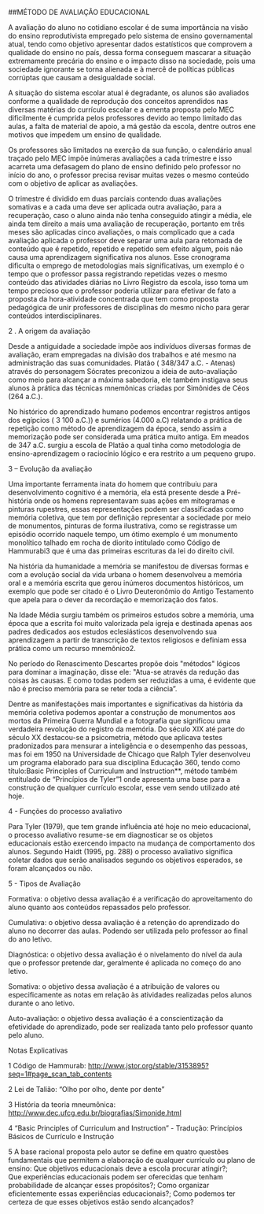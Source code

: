 ##MÉTODO DE AVALIAÇÃO EDUCACIONAL

A avaliação do aluno no cotidiano escolar é de suma importância na visão do ensino reprodutivista empregado pelo sistema de ensino governamental atual, tendo como objetivo apresentar dados estatísticos que comprovem a qualidade do ensino no país, dessa forma conseguem mascarar a situação extremamente precária do ensino e o impacto disso na sociedade, pois uma sociedade ignorante se torna alienada e à mercê de políticas públicas corrúptas que causam a desigualdade social.

A situação do sistema escolar atual é degradante, os alunos são avaliados conforme a qualidade de reprodução dos conceitos aprendidos nas diversas matérias do currículo escolar e a ementa proposta pelo MEC dificilmente é cumprida pelos professores devido ao tempo limitado das aulas, a falta de material de apoio, a má gestão da escola, dentre outros ene motivos que impedem um ensino de qualidade.

Os professores são limitados na exerção da sua função, o calendário anual traçado pelo MEC impõe inúmeras avaliações a cada trimestre e isso acarreta uma defasagem do plano de ensino definido pelo professor no início do ano, o professor precisa revisar muitas vezes o mesmo conteúdo com o objetivo de aplicar as avaliações. 

O trimestre é dividido em duas parciais contendo duas avaliações somativas e a cada uma deve ser aplicada outra avaliação, para a recuperação, caso o aluno ainda não tenha conseguido atingir a média, ele ainda tem direito a mais uma avaliação de recuperação, portanto em três meses são aplicadas cinco avaliações, o mais complicado que a cada avaliação aplicada o professor deve separar uma aula para retomada de conteúdo que é repetido, repetido e repetido sem efeito algum, pois não causa uma aprendizagem significativa nos alunos. Esse cronograma dificulta o emprego de metodologias mais significativas, um exemplo é o tempo que o professor passa registrando repetidas vezes o mesmo conteúdo das atividades diárias no Livro Registro da escola, isso toma um tempo precioso que o professor poderia utilizar para efetivar de fato a proposta da hora-atividade concentrada que tem como proposta pedagógica de unir professores de disciplinas do mesmo nicho para gerar conteúdos interdisciplinares. 

2 . A origem da avaliação

Desde a antiguidade a sociedade impõe aos indivíduos diversas formas de avaliação, eram empregadas na divisão dos trabalhos e até mesmo na administração das suas comunidades. Platão ( 348/347 a.C. - Atenas) através do personagem Sócrates preconizou a ideia de auto-avaliação como meio para alcançar a máxima sabedoria, ele também instigava seus alunos à prática das técnicas mnemônicas criadas por Simônides de Céos (264 a.C.).

No histórico do aprendizado humano podemos encontrar registros antigos dos egípcios ( 3 100 a.C.)) e sumérios (4.000 a.C) relatando a prática de repetição como método de aprendizagem da época, sendo assim a memorização pode ser considerada uma prática muito antiga. Em meados de 347 a.C. surgiu a escola de Platão a qual tinha como metodologia de ensino-aprendizagem o raciocínio lógico e era restrito a um pequeno grupo. 



		
3 – Evolução da avaliação

Uma importante ferramenta inata do homem que contribuiu para desenvolvimento cognitivo é a memória, ela está presente desde a Pré-história onde os homens representavam suas ações em mitogramas e pinturas rupestres, essas representações podem ser classificadas como memória coletiva, que tem por definição representar a sociedade por meio de monumentos, pinturas de forma ilustrativa, como se registrasse um episódio ocorrido naquele tempo, um ótimo exemplo é um monumento monolítico talhado em rocha de diorito intitulado como Código de Hammurabi3 que é uma das primeiras escrituras da lei do direito civil.  

Na história da humanidade a memória se manifestou de diversas formas e com a evolução social da vida urbana o homem desenvolveu a memória oral e a memória escrita que gerou inúmeros documentos históricos, um exemplo que pode ser citado é o Livro Deuteronômio do Antigo Testamento que apela para o dever da recordação e memorização dos fatos.

Na Idade Média surgiu também os primeiros estudos sobre a memória, uma época que a escrita foi muito valorizada pela igreja e destinada apenas aos padres dedicados aos estudos eclesiásticos desenvolvendo sua aprendizagem a partir de transcrição de textos religiosos e definiam essa prática como um recurso mnemônico2. 

No período do Renascimento Descartes propõe dois "métodos" lógicos para dominar a imaginação, disse ele: "Atua-se através da redução das coisas às causas. E como todas podem ser reduzidas a uma, é evidente que não é preciso memória para se reter toda a ciência”.

Dentre as manifestações mais importantes e significativas da história da memória coletiva podemos apontar a construção de monumentos aos mortos da Primeira Guerra Mundial e a fotografia que significou uma verdadeira revolução do registro da memória. Do século XIX até parte do século XX destacou-se a psicometria, método que aplicava testes pradonizados para mensurar a inteligência e o desempenho das pessoas, mas foi em 1950 na Universidade de Chicago que  Ralph Tyler desenvolveu um programa elaborado para sua disciplina Educação 360, tendo como título:Basic Principles of Curriculum and Instruction**, método também entitulado de “Princípios de Tyler”1 onde apresenta uma base para a construção de qualquer currículo escolar, esse vem sendo utilizado até hoje. 

4 - Funções do processo avaliativo


Para Tyler (1979), que tem grande influência até hoje no meio educacional, o processo avaliativo resume-se em diagnosticar se os objetos educacionais estão exercendo impacto na mudança de comportamento dos alunos. 
Segundo Haidt (1995, pg. 288) o processo avaliativo significa coletar dados que serão analisados segundo os objetivos esperados, se foram alcançados ou não. 


5 - Tipos de Avaliação


Formativa: o objetivo dessa avaliação é a verificação do aproveitamento do aluno quanto aos conteúdos repassados pelo professor. 

Cumulativa: o objetivo dessa avaliação é a retenção do aprendizado do aluno no decorrer das aulas. Podendo ser utilizada pelo professor ao final do ano letivo.

Diagnóstica: o objetivo dessa avaliação é o nivelamento do nível da aula que o professor pretende dar, geralmente é aplicada no começo do ano letivo. 

Somativa: o objetivo dessa avaliação é a atribuição de valores ou especificamente as notas em relação às atividades realizadas pelos alunos durante o ano letivo.

Auto-avaliação: o objetivo dessa avaliação é a conscientização da efetividade do aprendizado, pode ser realizada tanto pelo professor quanto pelo aluno. 


Notas Explicativas


1 Código de Hammurab: http://www.jstor.org/stable/3153895?seq=1#page_scan_tab_contents

2 Lei de Talião: “Olho por olho, dente por dente”

3  História da teoria mneumônica:  http://www.dec.ufcg.edu.br/biografias/Simonide.html

4 “Basic Principles of Curriculum and Instruction” - Tradução: Princípios Básicos de Currículo e Instrução

5 A base racional proposta pelo autor se define em quatro questões fundamentais que  permitem a elaboração de qualquer currículo ou plano de ensino: 
Que objetivos educacionais deve a escola procurar atingir?;			
Que experiências educacionais podem ser oferecidas que tenham probabilidade de alcançar esses propósitos?; 
Como organizar eficientemente essas experiências educacionais?; 
Como podemos ter certeza de que esses objetivos estão sendo alcançados?
